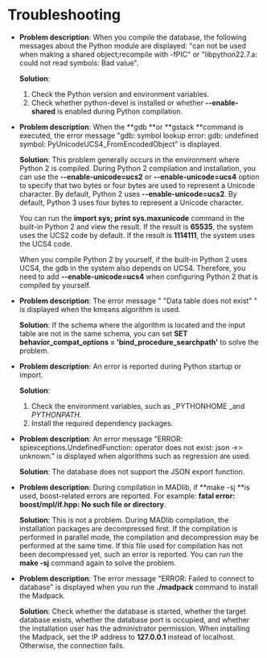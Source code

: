 # Troubleshooting<a name="EN-US_TOPIC_0300596396"></a>

-   **Problem description**: When you compile the database, the following messages about the Python module are displayed: "can not be used when making a shared object;recompile with -fPIC" or "libpython22.7.a: could not read symbols: Bad value".

    **Solution**:

    1.  Check the Python version and environment variables.
    2.  Check whether python-devel is installed or whether  **--enable-shared**  is enabled during Python compilation.


-   **Problem description**: When the  **gdb **or  **gstack **command is executed, the error message "gdb: symbol lookup error: gdb: undefined symbol: PyUnicodeUCS4\_FromEncodedObject" is displayed.

    **Solution**: This problem generally occurs in the environment where Python 2 is compiled. During Python 2 compilation and installation, you can use the  **--enable-unicode=ucs2**  or  **--enable-unicode=ucs4**  option to specify that two bytes or four bytes are used to represent a Unicode character. By default, Python 2 uses  **--enable-unicode=ucs2**. By default, Python 3 uses four bytes to represent a Unicode character.

    You can run the  **import sys; print sys.maxunicode**  command in the built-in Python 2 and view the result. If the result is  **65535**, the system uses the UCS2 code by default. If the result is  **1114111**, the system uses the UCS4 code.

    When you compile Python 2 by yourself, if the built-in Python 2 uses UCS4, the gdb in the system also depends on UCS4. Therefore, you need to add  **--enable-unicode=ucs4**  when configuring Python 2 that is compiled by yourself.


-   **Problem description**: The error message " "Data table does not exist" " is displayed when the kmeans algorithm is used.

    **Solution**: If the schema where the algorithm is located and the input table are not in the same schema, you can set  **SET behavior\_compat\_options = 'bind\_procedure\_searchpath'**  to solve the problem.


-   **Problem description**: An error is reported during Python startup or import.

    **Solution**:

    1.  Check the environment variables, such as  _PYTHONHOME _and  _PYTHONPATH_.
    2.  Install the required dependency packages.


-   **Problem description**: An error message "ERROR: spiexceptions.UndefinedFunction: operator does not exist: json -\>\> unknown." is displayed when algorithms such as regression are used.

    **Solution**: The database does not support the JSON export function.


-   **Problem description**: During compilation in MADlib, if  **make -sj **is used, boost-related errors are reported. For example:  **fatal error: boost/mpl/if.hpp: No such file or directory**.

    **Solution**: This is not a problem. During MADlib compilation, the installation packages are decompressed first. If the compilation is performed in parallel mode, the compilation and decompression may be performed at the same time. If this file used for compilation has not been decompressed yet, such an error is reported. You can run the  **make -sj**  command again to solve the problem.


-   **Problem description**: The error message "ERROR: Failed to connect to database" is displayed when you run the  **./madpack**  command to install the Madpack.

    **Solution**: Check whether the database is started, whether the target database exists, whether the database port is occupied, and whether the installation user has the administrator permission. When installing the Madpack, set the IP address to  **127.0.0.1**  instead of localhost. Otherwise, the connection fails.


